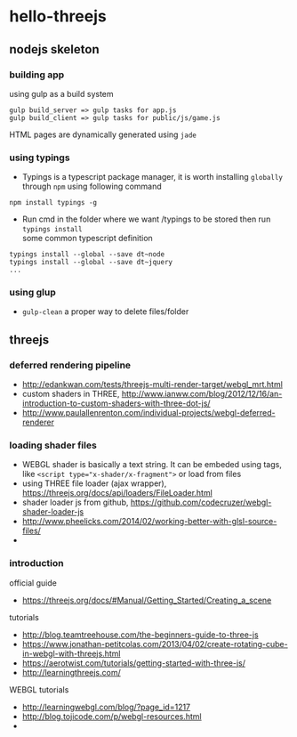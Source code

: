 # hello-threejs

## nodejs skeleton

### building app
using gulp as a build system
```
gulp build_server => gulp tasks for app.js
gulp build_client => gulp tasks for public/js/game.js
```
HTML pages are dynamically generated using `jade`

### using typings
- Typings is a typescript package manager, it is worth installing `globally` through `npm` using following command  
```
npm install typings -g
```

- Run cmd in the folder where we want /typings to be stored then run `typings install`  
some common typescript definition  
```
typings install --global --save dt~node
typings install --global --save dt~jquery
...
```

### using glup
- `gulp-clean` a proper way to delete files/folder

## threejs
### deferred rendering pipeline
- http://edankwan.com/tests/threejs-multi-render-target/webgl_mrt.html
- custom shaders in THREE, http://www.ianww.com/blog/2012/12/16/an-introduction-to-custom-shaders-with-three-dot-js/
- http://www.paulallenrenton.com/individual-projects/webgl-deferred-renderer

### loading shader files
- WEBGL shader is basically a text string. It can be embeded using tags, like `<script type="x-shader/x-fragment">` or load from files
- using THREE file loader (ajax wrapper), https://threejs.org/docs/api/loaders/FileLoader.html
- shader loader js from github, https://github.com/codecruzer/webgl-shader-loader-js
- http://www.pheelicks.com/2014/02/working-better-with-glsl-source-files/
- 

### introduction
official guide  
- https://threejs.org/docs/#Manual/Getting_Started/Creating_a_scene  

tutorials
- http://blog.teamtreehouse.com/the-beginners-guide-to-three-js  
- https://www.jonathan-petitcolas.com/2013/04/02/create-rotating-cube-in-webgl-with-threejs.html
- https://aerotwist.com/tutorials/getting-started-with-three-js/  
- http://learningthreejs.com/

WEBGL tutorials
- http://learningwebgl.com/blog/?page_id=1217
- http://blog.tojicode.com/p/webgl-resources.html
- 